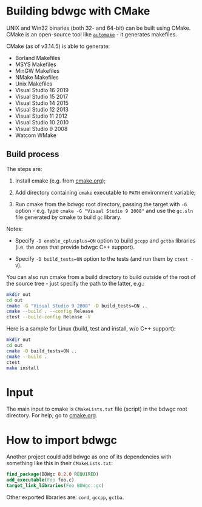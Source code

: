 # Building bdwgc with CMake

UNIX and Win32 binaries (both 32- and 64-bit) can be built using CMake.
CMake is an open-source tool like [`automake`](autoconf.md) - it generates
makefiles.

CMake (as of v3.14.5) is able to generate:

  * Borland Makefiles
  * MSYS Makefiles
  * MinGW Makefiles
  * NMake Makefiles
  * Unix Makefiles
  * Visual Studio 16 2019
  * Visual Studio 15 2017
  * Visual Studio 14 2015
  * Visual Studio 12 2013
  * Visual Studio 11 2012
  * Visual Studio 10 2010
  * Visual Studio 9 2008
  * Watcom WMake


## Build process

The steps are:

  1. Install cmake (e.g. from [cmake.org](https://cmake.org/));

  2. Add directory containing `cmake` executable to `PATH` environment
     variable;

  3. Run cmake from the bdwgc root directory, passing the target with `-G`
     option - e.g. type `cmake -G "Visual Studio 9 2008"` and use the `gc.sln`
     file generated by cmake to build `gc` library.

Notes:

  * Specify `-D enable_cplusplus=ON` option to build `gccpp` and `gctba`
    libraries (i.e. the ones that provide bdwgc C++ support).

  * Specify `-D build_tests=ON` option to the tests (and run them by
    `ctest -V`).

You can also run cmake from a build directory to build outside of the root of
the source tree - just specify the path to the latter, e.g.:

```sh
mkdir out
cd out
cmake -G "Visual Studio 9 2008" -D build_tests=ON ..
cmake --build . --config Release
ctest --build-config Release -V
```

Here is a sample for Linux (build, test and install, w/o C++ support):

```sh
mkdir out
cd out
cmake -D build_tests=ON ..
cmake --build .
ctest
make install
```


# Input

The main input to cmake is `CMakeLists.txt` file (script) in the bdwgc root
directory.  For help, go to [cmake.org](https://cmake.org/).


# How to import bdwgc

Another project could add bdwgc as one of its dependencies with something like
this in their `CMakeLists.txt`:

```cmake
find_package(BDWgc 8.2.0 REQUIRED)
add_executable(Foo foo.c)
target_link_libraries(Foo BDWgc::gc)
```

Other exported libraries are: `cord`, `gccpp`, `gctba`.
